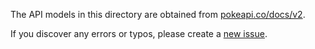 The API models in this directory are obtained from [pokeapi.co/docs/v2](https://pokeapi.co/docs/v2).

If you discover any errors or typos, please create a [new issue](https://github.com/seaneoo/pokedex/issues/new).
